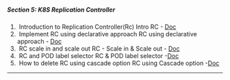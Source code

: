 ##### Section 5: K8S Replication Controller
1.  Introduction to Replication Controller(Rc)
		Intro RC - [Doc](obsidian://open?vault=tutorialHell&file=Orchestration%2Fk8engineers.com%2FKubernetes-Deep-Dive%2Foffl-raw-docs%2Fkubernetes%20deepdive%2Fsection5-replication-controller%2F1.%20K8s%20Workloads%20-%20Intro%20RC.docx)
2.  Implement RC using declarative approach
		RC using declarative approach - [Doc](obsidian://open?vault=tutorialHell&file=Orchestration%2Fk8engineers.com%2FKubernetes-Deep-Dive%2Foffl-raw-docs%2Fkubernetes%20deepdive%2Fsection5-replication-controller%2F2.%20RC%20using%20declarative%20approach.docx)
3.  RC scale in and scale out
		RC - Scale in & Scale out - [Doc](obsidian://open?vault=tutorialHell&file=Orchestration%2Fk8engineers.com%2FKubernetes-Deep-Dive%2Foffl-raw-docs%2Fkubernetes%20deepdive%2Fsection5-replication-controller%2F3.%20RC%20-%20Scalein%20%26%20Scaleout.docx)
4.  RC and POD label selector
		RC & POD label selector -[Doc](obsidian://open?vault=tutorialHell&file=Orchestration%2Fk8engineers.com%2FKubernetes-Deep-Dive%2Foffl-raw-docs%2Fkubernetes%20deepdive%2Fsection5-replication-controller%2F4.%20RC%20%26%20POD%20label%20selector.docx)
5.  How to delete RC using cascade option
		RC using Cascade option -[Doc](obsidian://open?vault=tutorialHell&file=Orchestration%2Fk8engineers.com%2FKubernetes-Deep-Dive%2Foffl-raw-docs%2Fkubernetes%20deepdive%2Fsection5-replication-controller%2F5.%20RC%20using%20Cascade%20option.docx)
***
